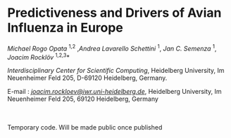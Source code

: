 # Predictiveness and Drivers of Avian Influenza in Europe
*Michael Rogo Opata* <sup>1,2</sup> ,*Andrea Lavarello Schettini* <sup>1</sup>, *Jan C. Semenza* <sup>1</sup>, *Joacim Rocklöv* <sup>1,2,3</sup>*

*Interdisciplinary Center for Scientific Computing*, 
Heidelberg University, Im Neuenheimer Feld 205, D-69120 Heidelberg, Germany.

E-mail : *joacim.rockloev@iwr.uni-heidelberg.de*, 
Heidelberg University, Im Neuenheimer Feld 205, 69120 Heidelberg, Germany

<br></br>
Temporary code. Will be made public once published
